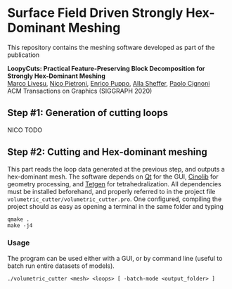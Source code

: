 # Surface Field Driven Strongly Hex-Dominant Meshing

This repository contains the meshing software developed as part of the publication

**LoopyCuts: Practical Feature-Preserving Block Decomposition for Strongly Hex-Dominant Meshing**<br>
[Marco Livesu](http://pers.ge.imati.cnr.it/livesu/), 
[Nico Pietroni](http://vcg.isti.cnr.it/~pietroni/), 
[Enrico Puppo](https://www.disi.unige.it/person/PuppoE/), 
[Alla Sheffer](http://www.cs.ubc.ca/%7Esheffa/), 
[Paolo Cignoni](http://vcg.isti.cnr.it/~cignoni/)<br>
ACM Transactions on Graphics (SIGGRAPH 2020)


## Step #1: Generation of cutting loops
NICO TODO

## Step #2: Cutting and Hex-dominant meshing
This part reads the loop data generated at the previous step, and outputs a hex-dominant mesh. The software depends on [Qt](https://www.qt.io/download) for the GUI, [Cinolib](https://github.com/mlivesu/cinolib) for geometry processing, and [Tetgen](http://wias-berlin.de/software/tetgen/) for tetrahedralization. All dependencies must be installed beforehand, and properly referred to in the project file `volumetric_cutter/volumetric_cutter.pro`. One configured, compiling the project should as easy as opening a terminal in the same folder and typing
```
qmake .
make -j4
```

### Usage
The program can be used either with a GUI, or by command line (useful to batch run entire datasets of models).
```
./volumetric_cutter <mesh> <loops> [ -batch-mode <output_folder> ]
```


